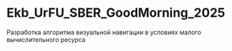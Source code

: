 # Ekb_UrFU_SBER_GoodMorning_2025
Разработка алгоритма визуальной навигации в условиях малого вычислительного ресурса
